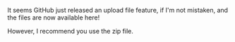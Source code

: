 It seems GitHub just released an upload file feature, if I'm not mistaken, and the files are now available here!

However, I recommend you use the zip file.
